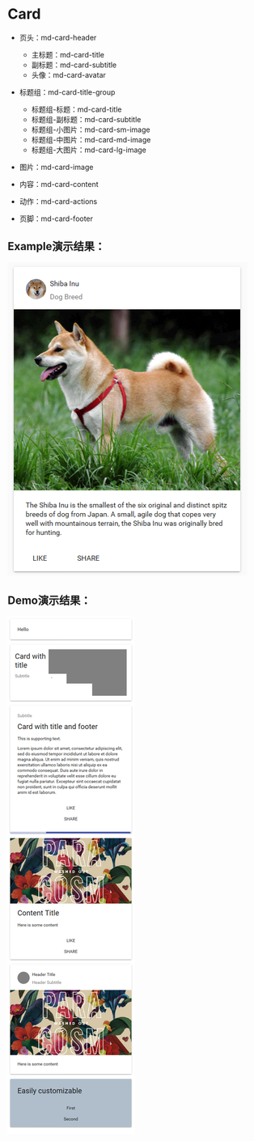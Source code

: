 # Card
* 页头：md-card-header
	* 主标题：md-card-title
	* 副标题：md-card-subtitle
	* 头像：md-card-avatar

* 标题组：md-card-title-group
	* 标题组-标题：md-card-title
	* 标题组-副标题：md-card-subtitle
	* 标题组-小图片：md-card-sm-image
	* 标题组-中图片：md-card-md-image
	* 标题组-大图片：md-card-lg-image

* 图片：md-card-image
* 内容：md-card-content
* 动作：md-card-actions
* 页脚：md-card-footer

## Example演示结果：
![Example](./Example/card-example.png)

## Demo演示结果：
![Demo](./Demo/card_demo.png)